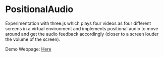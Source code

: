 # PositionalAudio

Experimentation with three.js which plays four videos as four different screens in a virtual environment and implements positional audio to move around and get the audio feedback accordingly (closer to a screen louder the volume of the screen).

Demo Webpage: [Here](https://pranav0281999.github.io/PositionalAudio/)
